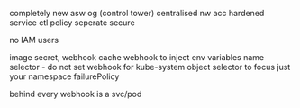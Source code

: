 completely new asw og (control tower)
centralised nw acc
hardened service ctl policy
seperate secure


no IAM users


image secret, webhook cache
webhook to inject env variables
name selector - do not set webhook for kube-system
object selector to focus just your namespace
failurePolicy

behind every webhook is a svc/pod
